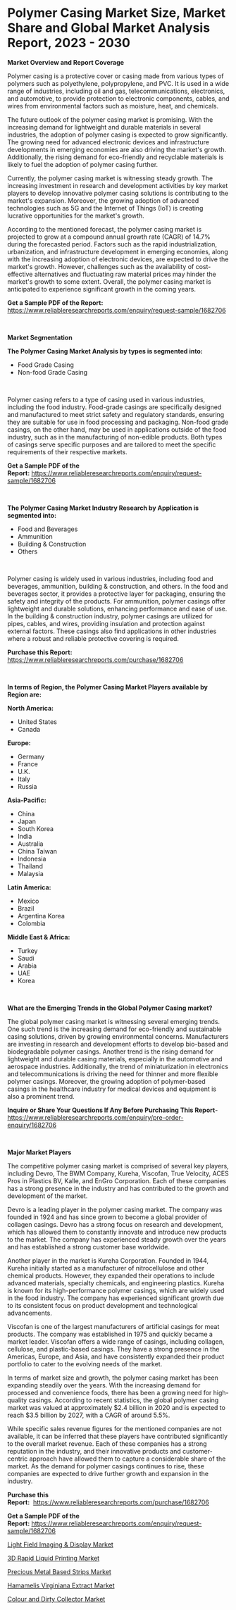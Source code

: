 <p><h1>Polymer Casing Market Size, Market Share and Global Market Analysis Report, 2023 - 2030</h1></p><p><strong>Market Overview and Report Coverage</strong></p>
<p><p>Polymer casing is a protective cover or casing made from various types of polymers such as polyethylene, polypropylene, and PVC. It is used in a wide range of industries, including oil and gas, telecommunications, electronics, and automotive, to provide protection to electronic components, cables, and wires from environmental factors such as moisture, heat, and chemicals.</p><p>The future outlook of the polymer casing market is promising. With the increasing demand for lightweight and durable materials in several industries, the adoption of polymer casing is expected to grow significantly. The growing need for advanced electronic devices and infrastructure developments in emerging economies are also driving the market's growth. Additionally, the rising demand for eco-friendly and recyclable materials is likely to fuel the adoption of polymer casing further.</p><p>Currently, the polymer casing market is witnessing steady growth. The increasing investment in research and development activities by key market players to develop innovative polymer casing solutions is contributing to the market's expansion. Moreover, the growing adoption of advanced technologies such as 5G and the Internet of Things (IoT) is creating lucrative opportunities for the market's growth.</p><p>According to the mentioned forecast, the polymer casing market is projected to grow at a compound annual growth rate (CAGR) of 14.7% during the forecasted period. Factors such as the rapid industrialization, urbanization, and infrastructure development in emerging economies, along with the increasing adoption of electronic devices, are expected to drive the market's growth. However, challenges such as the availability of cost-effective alternatives and fluctuating raw material prices may hinder the market's growth to some extent. Overall, the polymer casing market is anticipated to experience significant growth in the coming years.</p></p>
<p><strong>Get a Sample PDF of the Report:</strong> <a href="https://www.reliableresearchreports.com/enquiry/request-sample/1682706">https://www.reliableresearchreports.com/enquiry/request-sample/1682706</a></p>
<p>&nbsp;</p>
<p><strong>Market Segmentation</strong></p>
<p><strong>The Polymer Casing Market Analysis by types is segmented into:</strong></p>
<p><ul><li>Food Grade Casing</li><li>Non-food Grade Casing</li></ul></p>
<p>&nbsp;</p>
<p><p>Polymer casing refers to a type of casing used in various industries, including the food industry. Food-grade casings are specifically designed and manufactured to meet strict safety and regulatory standards, ensuring they are suitable for use in food processing and packaging. Non-food grade casings, on the other hand, may be used in applications outside of the food industry, such as in the manufacturing of non-edible products. Both types of casings serve specific purposes and are tailored to meet the specific requirements of their respective markets.</p></p>
<p><strong>Get a Sample PDF of the Report:</strong>&nbsp;<a href="https://www.reliableresearchreports.com/enquiry/request-sample/1682706">https://www.reliableresearchreports.com/enquiry/request-sample/1682706</a></p>
<p>&nbsp;</p>
<p><strong>The Polymer Casing Market Industry Research by Application is segmented into:</strong></p>
<p><ul><li>Food and Beverages</li><li>Ammunition</li><li>Building & Construction</li><li>Others</li></ul></p>
<p>&nbsp;</p>
<p><p>Polymer casing is widely used in various industries, including food and beverages, ammunition, building & construction, and others. In the food and beverages sector, it provides a protective layer for packaging, ensuring the safety and integrity of the products. For ammunition, polymer casings offer lightweight and durable solutions, enhancing performance and ease of use. In the building & construction industry, polymer casings are utilized for pipes, cables, and wires, providing insulation and protection against external factors. These casings also find applications in other industries where a robust and reliable protective covering is required.</p></p>
<p><strong>Purchase this Report:</strong>&nbsp; <a href="https://www.reliableresearchreports.com/purchase/1682706">https://www.reliableresearchreports.com/purchase/1682706</a></p>
<p>&nbsp;</p>
<p><strong>In terms of Region, the Polymer Casing Market Players available by Region are:</strong></p>
<p>
    <p> <strong> North America: </strong>
        <ul>
            <li>United States</li>
            <li>Canada</li>
        </ul>
        </p> 
    <p> <strong> Europe: </strong>
        <ul>
            <li>Germany</li>
            <li>France</li>
            <li>U.K.</li>
            <li>Italy</li>
            <li>Russia</li>
        </ul>
        </p> 
    <p> <strong> Asia-Pacific: </strong>
        <ul>
            <li>China</li>
            <li>Japan</li>
            <li>South Korea</li>
            <li>India</li>
            <li>Australia</li>
            <li>China Taiwan</li>
            <li>Indonesia</li>
            <li>Thailand</li>
            <li>Malaysia</li>
        </ul>
        </p> 
    <p> <strong> Latin America: </strong>
        <ul>
            <li>Mexico</li>
            <li>Brazil</li>
            <li>Argentina Korea</li>
            <li>Colombia</li>
        </ul>
        </p> 
    <p> <strong> Middle East & Africa: </strong>
        <ul>
            <li>Turkey</li>
            <li>Saudi</li>
            <li>Arabia</li>
            <li>UAE</li>
            <li>Korea</li>
        </ul>
    </p>
    </p>
<p>&nbsp;</p>
<p><strong>What are the Emerging Trends in the Global Polymer Casing market?</strong></p>
<p><p>The global polymer casing market is witnessing several emerging trends. One such trend is the increasing demand for eco-friendly and sustainable casing solutions, driven by growing environmental concerns. Manufacturers are investing in research and development efforts to develop bio-based and biodegradable polymer casings. Another trend is the rising demand for lightweight and durable casing materials, especially in the automotive and aerospace industries. Additionally, the trend of miniaturization in electronics and telecommunications is driving the need for thinner and more flexible polymer casings. Moreover, the growing adoption of polymer-based casings in the healthcare industry for medical devices and equipment is also a prominent trend.</p></p>
<p><strong>Inquire or Share Your Questions If Any Before Purchasing This Report</strong>- <a href="https://www.reliableresearchreports.com/enquiry/pre-order-enquiry/1682706">https://www.reliableresearchreports.com/enquiry/pre-order-enquiry/1682706</a></p>
<p>&nbsp;</p>
<p><strong>Major Market Players</strong></p>
<p><p>The competitive polymer casing market is comprised of several key players, including Devro, The BWM Company, Kureha, Viscofan, True Velocity, ACES Pros in Plastics BV, Kalle, and EnGro Corporation. Each of these companies has a strong presence in the industry and has contributed to the growth and development of the market.</p><p>Devro is a leading player in the polymer casing market. The company was founded in 1924 and has since grown to become a global provider of collagen casings. Devro has a strong focus on research and development, which has allowed them to constantly innovate and introduce new products to the market. The company has experienced steady growth over the years and has established a strong customer base worldwide.</p><p>Another player in the market is Kureha Corporation. Founded in 1944, Kureha initially started as a manufacturer of nitrocellulose and other chemical products. However, they expanded their operations to include advanced materials, specialty chemicals, and engineering plastics. Kureha is known for its high-performance polymer casings, which are widely used in the food industry. The company has experienced significant growth due to its consistent focus on product development and technological advancements.</p><p>Viscofan is one of the largest manufacturers of artificial casings for meat products. The company was established in 1975 and quickly became a market leader. Viscofan offers a wide range of casings, including collagen, cellulose, and plastic-based casings. They have a strong presence in the Americas, Europe, and Asia, and have consistently expanded their product portfolio to cater to the evolving needs of the market.</p><p>In terms of market size and growth, the polymer casing market has been expanding steadily over the years. With the increasing demand for processed and convenience foods, there has been a growing need for high-quality casings. According to recent statistics, the global polymer casing market was valued at approximately $2.4 billion in 2020 and is expected to reach $3.5 billion by 2027, with a CAGR of around 5.5%.</p><p>While specific sales revenue figures for the mentioned companies are not available, it can be inferred that these players have contributed significantly to the overall market revenue. Each of these companies has a strong reputation in the industry, and their innovative products and customer-centric approach have allowed them to capture a considerable share of the market. As the demand for polymer casings continues to rise, these companies are expected to drive further growth and expansion in the industry.</p></p>
<p><strong>Purchase this Report:</strong>&nbsp;&nbsp;<a href="https://www.reliableresearchreports.com/purchase/1682706">https://www.reliableresearchreports.com/purchase/1682706</a></p>
<p></p>
<p><strong>Get a Sample PDF of the Report:</strong>&nbsp;<a href="https://www.reliableresearchreports.com/enquiry/request-sample/1682706">https://www.reliableresearchreports.com/enquiry/request-sample/1682706</a></p>
<p><p><a href="https://www.linkedin.com/pulse/light-field-imaging-amp-display-market-size-share-global-analysis/">Light Field Imaging & Display Market</a></p><p><a href="https://medium.com/@fifth.dress.cause/analyzing-3d-rapid-liquid-printing-market-global-industry-perspective-and-forecast-2023-to-2030-0d36396a39e3">3D Rapid Liquid Printing Market</a></p><p><a href="https://github.com/santosh758595/Market-Research-Report-List-1/blob/main/precious-metal-based-strips-market.md">Precious Metal Based Strips Market</a></p><p><a href="https://github.com/Chiragrp26/Market-Research-Report-List-1/blob/main/hamamelis-virginiana-extract-market.md">Hamamelis Virginiana Extract Market</a></p><p><a href="https://medium.com/@soap.equip.win/colour-and-dirty-collector-market-trends-forecast-and-competitive-analysis-to-2030-02ad64efdf9e">Colour and Dirty Collector Market</a></p></p>